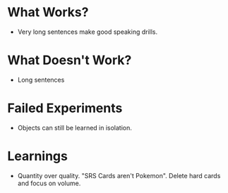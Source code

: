 
# What Works?
- Very long sentences make good speaking drills.

# What Doesn't Work?
 - Long sentences

# Failed Experiments
 - Objects can still be learned in isolation.

# Learnings
- Quantity over quality. "SRS Cards aren't Pokemon". Delete hard cards and focus on volume.

